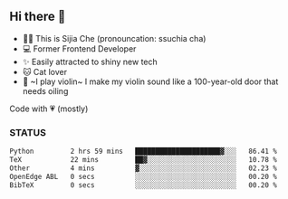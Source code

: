 ## Hi there 👋

- 🙋‍♀️ This is Sijia Che (pronouncation: ssuchia cha)
- 💻 Former Frontend Developer
- ✨ Easily attracted to shiny new tech
- 🐱 Cat lover
- 🌟 ~I play violin~ I make my violin sound like a 100-year-old door that needs oiling

Code with 💗 (mostly)

### STATUS
<!--START_SECTION:waka-->

```txt
Python         2 hrs 59 mins   █████████████████████▓░░░   86.41 %
TeX            22 mins         ██▓░░░░░░░░░░░░░░░░░░░░░░   10.78 %
Other          4 mins          ▓░░░░░░░░░░░░░░░░░░░░░░░░   02.23 %
OpenEdge ABL   0 secs          ░░░░░░░░░░░░░░░░░░░░░░░░░   00.20 %
BibTeX         0 secs          ░░░░░░░░░░░░░░░░░░░░░░░░░   00.20 %
```

<!--END_SECTION:waka-->
